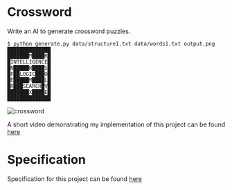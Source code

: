 # Crossword

Write an AI to generate crossword puzzles.

    $ python generate.py data/structure1.txt data/words1.txt output.png
    ██████████████
    ███████M████R█
    █INTELLIGENCE█
    █N█████N████S█
    █F██LOGIC███O█
    █E█████M████L█
    █R███SEARCH█V█
    ███████X████E█
    ██████████████


![crossword](https://cs50.harvard.edu/ai/2020/projects/3/crossword/images/crossword.png)

A short video demonstrating my implementation of this project can be found [here](https://youtu.be/UNUaHx--tKk)

# Specification

Specification for this project can be found [here](https://cs50.harvard.edu/ai/2020/projects/3/crossword/#specification)
